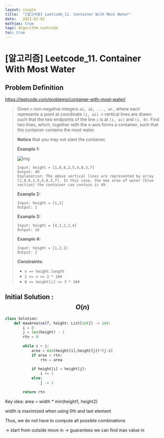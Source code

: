 ```yaml
---
layout: single
title:  "[알고리즘] Leetcode_11. Container With Most Water"
date:   2021-02-02
mathjax: true
tags: Algorithm Leetcode
toc: true
---
```

# [알고리즘] Leetcode_11. Container With Most Water

## Problem Definition

https://leetcode.com/problems/container-with-most-water/

 > Given `n` non-negative integers `a1, a2, ..., an` , where each represents a point at coordinate `(i, ai)`. `n` vertical lines are drawn such that the two endpoints of the line `i` is at `(i, ai)` and `(i, 0)`. Find two lines, which, together with the x-axis forms a container, such that the container contains the most water.
 >
 > **Notice** that you may not slant the container.
 >
 >  
 >
 > **Example 1:**
 >
 > ![img](https://s3-lc-upload.s3.amazonaws.com/uploads/2018/07/17/question_11.jpg)
 >
 > ```
 > Input: height = [1,8,6,2,5,4,8,3,7]
 > Output: 49
 > Explanation: The above vertical lines are represented by array [1,8,6,2,5,4,8,3,7]. In this case, the max area of water (blue section) the container can contain is 49.
 > ```
 >
 > **Example 2:**
 >
 > ```
 > Input: height = [1,1]
 > Output: 1
 > ```
 >
 > **Example 3:**
 >
 > ```
 > Input: height = [4,3,2,1,4]
 > Output: 16
 > ```
 >
 > **Example 4:**
 >
 > ```
 > Input: height = [1,2,1]
 > Output: 2
 > ```
 >
 >  
 >
 > **Constraints:**
 >
 > - `n == height.length`
 > - `2 <= n <= 3 * 104`
 > - `0 <= height[i] <= 3 * 104`



## Initial Solution : $$O(n)$$

```python
class Solution:
    def maxArea(self, height: List[int]) -> int:
        i = 0 
        j = len(height) - 1
        rtn = 0
        
        while i < j:
            area = min(height[i],height[j])*(j-i)
            if area > rtn:
                rtn = area
            
            if height[i] < height[j]:
                i += 1
            else:
                j -= 1
        
        return rtn
```

Key idea: area = width * min(height1, height2)

width is maximized when using 0th and last element 

Thus, we do not have to compute all possible combinations

-> start from outside move in -> guarantees we can find max value in  